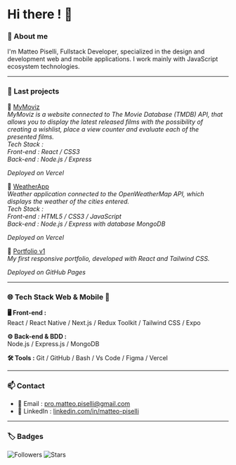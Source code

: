 # Hi there ! 👋

### 🧾 About me


I'm Matteo Piselli, Fullstack Developer, specialized in the design and development web and mobile applications. I work mainly with JavaScript ecosystem technologies.

---

### 🚀 Last projects

🔹 [MyMoviz](https://mymoviz-frontend-matteo-pisellis-projects.vercel.app/)  
  *MyMoviz is a website connected to The Movie Database (TMDB) API, that allows you to display the latest released films with the possibility of creating a wishlist, place a view counter and evaluate each of the presented films.*  
  *Tech Stack :  
     Front-end : React / CSS3  
     Back-end : Node.js / Express*   
     
  *Deployed on Vercel*

🔹 [WeatherApp](https://weatherapp-frontend-matteo-pisellis-projects.vercel.app/)  
  *Weather application connected to the OpenWeatherMap API, which displays the weather of the cities entered.*  
  *Tech Stack :  
     Front-end : HTML5 / CSS3 / JavaScript  
     Back-end : Node.js / Express with database MongoDB*
  
  *Deployed on Vercel*
  
🔹 [Portfolio v1](https://matteopiselli.github.io/react-portfolio/)  
  *My first responsive portfolio, developed with React and Tailwind CSS.*

  *Deployed on GitHub Pages*

---

### 🌐 Tech Stack Web & Mobile 📱

**🖥 Front-end :**  
React / React Native / Next.js / Redux Toolkit / Tailwind CSS / Expo

**⚙ Back-end & BDD :**  
Node.js / Express.js / MongoDB

**🛠 Tools :**
Git / GitHub / Bash / Vs Code / Figma / Vercel

---

### 📫 Contact

- 📧 Email : [pro.matteo.piselli@gmail.com](mailto:pro.matteo.piselli@gmail.com)  
- 💼 LinkedIn : [linkedin.com/in/matteo-piselli](https://www.linkedin.com/in/matteo-piselli)  

---

### 🏷️ Badges

![Followers](https://img.shields.io/github/followers/MatteoPiselli?label=Abonnés&style=social)
![Stars](https://img.shields.io/github/stars/MatteoPiselli?style=social)

